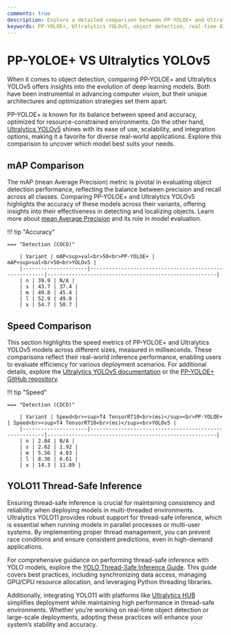 ```yaml
---
comments: true
description: Explore a detailed comparison between PP-YOLOE+ and Ultralytics YOLOv5, two leading models in object detection and real-time AI. Learn about their performance, precision, and suitability for edge AI and computer vision applications.
keywords: PP-YOLOE+, Ultralytics YOLOv5, object detection, real-time AI, edge AI, computer vision, model comparison, YOLO
---
```


# PP-YOLOE+ VS Ultralytics YOLOv5

When it comes to object detection, comparing PP-YOLOE+ and Ultralytics YOLOv5 offers insights into the evolution of deep learning models. Both have been instrumental in advancing computer vision, but their unique architectures and optimization strategies set them apart. 

PP-YOLOE+ is known for its balance between speed and accuracy, optimized for resource-constrained environments. On the other hand, [Ultralytics YOLOv5](https://github.com/ultralytics/yolov5) shines with its ease of use, scalability, and integration options, making it a favorite for diverse real-world applications. Explore this comparison to uncover which model best suits your needs.


## mAP Comparison

The mAP (mean Average Precision) metric is pivotal in evaluating object detection performance, reflecting the balance between precision and recall across all classes. Comparing PP-YOLOE+ and Ultralytics YOLOv5 highlights the accuracy of these models across their variants, offering insights into their effectiveness in detecting and localizing objects. Learn more about [mean Average Precision](https://www.ultralytics.com/glossary/mean-average-precision-map) and its role in model evaluation.


!!! tip "Accuracy"

	=== "Detection (COCO)"

		| Variant | mAP<sup>val<br>50<br>PP-YOLOE+ | mAP<sup>val<br>50<br>YOLOv5 |
		|---------------------|-------------------------------------------------------|-------------------------------------------------------|
		| n | 39.9 | N/A |
		| s | 43.7 | 37.4 |
		| m | 49.8 | 45.4 |
		| l | 52.9 | 49.0 |
		| x | 54.7 | 50.7 |
		

## Speed Comparison

This section highlights the speed metrics of PP-YOLOE+ and Ultralytics YOLOv5 models across different sizes, measured in milliseconds. These comparisons reflect their real-world inference performance, enabling users to evaluate efficiency for various deployment scenarios. For additional details, explore the [Ultralytics YOLOv5 documentation](https://docs.ultralytics.com/models/yolov5/) or the [PP-YOLOE+ GitHub repository](https://github.com/PaddlePaddle/PaddleDetection).


!!! tip "Speed"

	=== "Detection (COCO)"

		| Variant | Speed<br><sup>T4 TensorRT10<br>(ms)</sup><br>PP-YOLOE+ | Speed<br><sup>T4 TensorRT10<br>(ms)</sup><br>YOLOv5 |
		|---------------------|-------------------------------------------------------|-------------------------------------------------------|
		| n | 2.84 | N/A |
		| s | 2.62 | 1.92 |
		| m | 5.56 | 4.03 |
		| l | 8.36 | 6.61 |
		| x | 14.3 | 11.89 |

## YOLO11 Thread-Safe Inference

Ensuring thread-safe inference is crucial for maintaining consistency and reliability when deploying models in multi-threaded environments. Ultralytics YOLO11 provides robust support for thread-safe inference, which is essential when running models in parallel processes or multi-user systems. By implementing proper thread management, you can prevent race conditions and ensure consistent predictions, even in high-demand applications.

For comprehensive guidance on performing thread-safe inference with YOLO models, explore the [YOLO Thread-Safe Inference Guide](https://docs.ultralytics.com/guides/yolo-thread-safe-inference/). This guide covers best practices, including synchronizing data access, managing GPU/CPU resource allocation, and leveraging Python threading libraries.

Additionally, integrating YOLO11 with platforms like [Ultralytics HUB](https://www.ultralytics.com/hub) simplifies deployment while maintaining high performance in thread-safe environments. Whether you’re working on real-time object detection or large-scale deployments, adopting these practices will enhance your system’s stability and accuracy.
